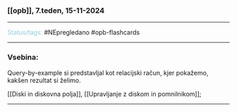 ### [[opb]], 7.teden, 15-11-2024
---

<font color="#92cddc">Status/tags:</font> #NEpregledano #opb-flashcards 

---

### Vsebina:

Query-by-example si predstavljal kot relacijski račun, kjer pokažemo, kakšen rezultat si želimo.

[[Diski in diskovna polja]], [[Upravljanje z diskom in pomnilnikom]];

---
